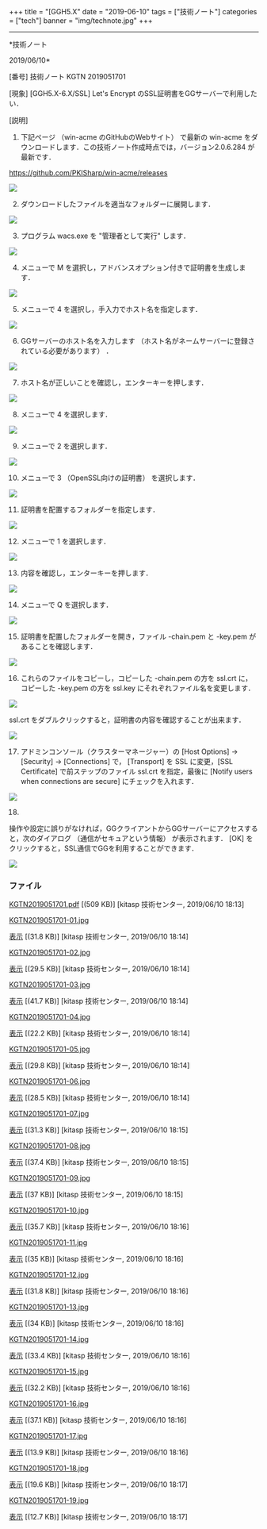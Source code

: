 ﻿+++
title = "[GGH5.X"
date = "2019-06-10"
tags = ["技術ノート"]
categories = ["tech"]
banner = "img/technote.jpg"
+++

-----------------------------------------------------------------------------------------------------------------------------

*技術ノート

2019/06/10*


[番号]
技術ノート KGTN 2019051701

[現象]
[GGH5.X-6.X/SSL] Let's Encrypt のSSL証明書をGGサーバーで利用したい．

[説明]
1. 下記ページ （win-acme のGitHubのWebサイト） で最新の win-acme
をダウンロードします．この技術ノート作成時点では，バージョン2.0.6.284
が最新です．

<https://github.com/PKISharp/win-acme/releases>

![](http://techreport.kitasp.net/attachments/download/4261/KGTN2019051701-01.jpg)

2. ダウンロードしたファイルを適当なフォルダーに展開します．

![](http://techreport.kitasp.net/attachments/download/4262/KGTN2019051701-02.jpg)

3. プログラム wacs.exe を "管理者として実行" します．

![](http://techreport.kitasp.net/attachments/download/4263/KGTN2019051701-03.jpg)

4. メニューで M
を選択し，アドバンスオプション付きで証明書を生成します．

![](http://techreport.kitasp.net/attachments/download/4264/KGTN2019051701-04.jpg)

5. メニューで 4 を選択し，手入力でホスト名を指定します．

![](http://techreport.kitasp.net/attachments/download/4265/KGTN2019051701-05.jpg)

6. GGサーバーのホスト名を入力します
（ホスト名がネームサーバーに登録されている必要があります） ．

![](http://techreport.kitasp.net/attachments/download/4266/KGTN2019051701-06.jpg)

7. ホスト名が正しいことを確認し，エンターキーを押します．

![](http://techreport.kitasp.net/attachments/download/4267/KGTN2019051701-07.jpg)

8. メニューで 4 を選択します．

![](http://techreport.kitasp.net/attachments/download/4268/KGTN2019051701-08.jpg)

9. メニューで 2 を選択します．

![](http://techreport.kitasp.net/attachments/download/4269/KGTN2019051701-09.jpg)

10. メニューで 3 （OpenSSL向けの証明書） を選択します．

![](http://techreport.kitasp.net/attachments/download/4270/KGTN2019051701-10.jpg)

11. 証明書を配置するフォルダーを指定します．

![](http://techreport.kitasp.net/attachments/download/4271/KGTN2019051701-11.jpg)

12. メニューで 1 を選択します．

![](http://techreport.kitasp.net/attachments/download/4272/KGTN2019051701-12.jpg)

13. 内容を確認し，エンターキーを押します．

![](http://techreport.kitasp.net/attachments/download/4273/KGTN2019051701-13.jpg)

14. メニューで Q を選択します．

![](http://techreport.kitasp.net/attachments/download/4274/KGTN2019051701-14.jpg)

15. 証明書を配置したフォルダーを開き，ファイル -chain.pem と -key.pem
があることを確認します．

![](http://techreport.kitasp.net/attachments/download/4275/KGTN2019051701-15.jpg)

16. これらのファイルをコピーし，コピーした -chain.pem の方を ssl.crt
に，コピーした -key.pem の方を ssl.key
にそれぞれファイル名を変更します．

![](http://techreport.kitasp.net/attachments/download/4276/KGTN2019051701-16.jpg)

ssl.crt をダブルクリックすると，証明書の内容を確認することが出来ます．

![](http://techreport.kitasp.net/attachments/download/4277/KGTN2019051701-17.jpg)

17. アドミンコンソール（クラスターマネージャー）の [Host Options] →
[Security] → [Connections] で， [Transport] を SSL に変更，[SSL
Certificate] で前ステップのファイル ssl.crt を指定，最後に [Notify
users when connections are secure] にチェックを入れます．

![](http://techreport.kitasp.net/attachments/download/4278/KGTN2019051701-18.jpg)

18.
操作や設定に誤りがなければ，GGクライアントからGGサーバーにアクセスすると，次のダイアログ
（通信がセキュアという情報） が表示されます． [OK]
をクリックすると，SSL通信でGGを利用することができます．

![](http://techreport.kitasp.net/attachments/download/4279/KGTN2019051701-19.jpg)


### ファイル

 
 


[KGTN2019051701.pdf](http://techreport.kitasp.net/attachments/download/4260/KGTN2019051701.pdf)
 [(509 KB)] [kitasp 技術センター, 2019/06/10
18:13]

[KGTN2019051701-01.jpg](http://techreport.kitasp.net/attachments/download/4261/KGTN2019051701-01.jpg)

[表示](http://techreport.kitasp.net/attachments/4261/KGTN2019051701-01.jpg "表示")
 [(31.8 KB)] [kitasp 技術センター, 2019/06/10
18:14]

[KGTN2019051701-02.jpg](http://techreport.kitasp.net/attachments/download/4262/KGTN2019051701-02.jpg)

[表示](http://techreport.kitasp.net/attachments/4262/KGTN2019051701-02.jpg "表示")
 [(29.5 KB)] [kitasp 技術センター, 2019/06/10
18:14]

[KGTN2019051701-03.jpg](http://techreport.kitasp.net/attachments/download/4263/KGTN2019051701-03.jpg)

[表示](http://techreport.kitasp.net/attachments/4263/KGTN2019051701-03.jpg "表示")
 [(41.7 KB)] [kitasp 技術センター, 2019/06/10
18:14]

[KGTN2019051701-04.jpg](http://techreport.kitasp.net/attachments/download/4264/KGTN2019051701-04.jpg)

[表示](http://techreport.kitasp.net/attachments/4264/KGTN2019051701-04.jpg "表示")
 [(22.2 KB)] [kitasp 技術センター, 2019/06/10
18:14]

[KGTN2019051701-05.jpg](http://techreport.kitasp.net/attachments/download/4265/KGTN2019051701-05.jpg)

[表示](http://techreport.kitasp.net/attachments/4265/KGTN2019051701-05.jpg "表示")
 [(29.8 KB)] [kitasp 技術センター, 2019/06/10
18:14]

[KGTN2019051701-06.jpg](http://techreport.kitasp.net/attachments/download/4266/KGTN2019051701-06.jpg)

[表示](http://techreport.kitasp.net/attachments/4266/KGTN2019051701-06.jpg "表示")
 [(28.5 KB)] [kitasp 技術センター, 2019/06/10
18:14]

[KGTN2019051701-07.jpg](http://techreport.kitasp.net/attachments/download/4267/KGTN2019051701-07.jpg)

[表示](http://techreport.kitasp.net/attachments/4267/KGTN2019051701-07.jpg "表示")
 [(31.3 KB)] [kitasp 技術センター, 2019/06/10
18:15]

[KGTN2019051701-08.jpg](http://techreport.kitasp.net/attachments/download/4268/KGTN2019051701-08.jpg)

[表示](http://techreport.kitasp.net/attachments/4268/KGTN2019051701-08.jpg "表示")
 [(37.4 KB)] [kitasp 技術センター, 2019/06/10
18:15]

[KGTN2019051701-09.jpg](http://techreport.kitasp.net/attachments/download/4269/KGTN2019051701-09.jpg)

[表示](http://techreport.kitasp.net/attachments/4269/KGTN2019051701-09.jpg "表示")
 [(37 KB)] [kitasp 技術センター, 2019/06/10
18:15]

[KGTN2019051701-10.jpg](http://techreport.kitasp.net/attachments/download/4270/KGTN2019051701-10.jpg)

[表示](http://techreport.kitasp.net/attachments/4270/KGTN2019051701-10.jpg "表示")
 [(35.7 KB)] [kitasp 技術センター, 2019/06/10
18:16]

[KGTN2019051701-11.jpg](http://techreport.kitasp.net/attachments/download/4271/KGTN2019051701-11.jpg)

[表示](http://techreport.kitasp.net/attachments/4271/KGTN2019051701-11.jpg "表示")
 [(35 KB)] [kitasp 技術センター, 2019/06/10
18:16]

[KGTN2019051701-12.jpg](http://techreport.kitasp.net/attachments/download/4272/KGTN2019051701-12.jpg)

[表示](http://techreport.kitasp.net/attachments/4272/KGTN2019051701-12.jpg "表示")
 [(31.8 KB)] [kitasp 技術センター, 2019/06/10
18:16]

[KGTN2019051701-13.jpg](http://techreport.kitasp.net/attachments/download/4273/KGTN2019051701-13.jpg)

[表示](http://techreport.kitasp.net/attachments/4273/KGTN2019051701-13.jpg "表示")
 [(34 KB)] [kitasp 技術センター, 2019/06/10
18:16]

[KGTN2019051701-14.jpg](http://techreport.kitasp.net/attachments/download/4274/KGTN2019051701-14.jpg)

[表示](http://techreport.kitasp.net/attachments/4274/KGTN2019051701-14.jpg "表示")
 [(33.4 KB)] [kitasp 技術センター, 2019/06/10
18:16]

[KGTN2019051701-15.jpg](http://techreport.kitasp.net/attachments/download/4275/KGTN2019051701-15.jpg)

[表示](http://techreport.kitasp.net/attachments/4275/KGTN2019051701-15.jpg "表示")
 [(32.2 KB)] [kitasp 技術センター, 2019/06/10
18:16]

[KGTN2019051701-16.jpg](http://techreport.kitasp.net/attachments/download/4276/KGTN2019051701-16.jpg)

[表示](http://techreport.kitasp.net/attachments/4276/KGTN2019051701-16.jpg "表示")
 [(37.1 KB)] [kitasp 技術センター, 2019/06/10
18:16]

[KGTN2019051701-17.jpg](http://techreport.kitasp.net/attachments/download/4277/KGTN2019051701-17.jpg)

[表示](http://techreport.kitasp.net/attachments/4277/KGTN2019051701-17.jpg "表示")
 [(13.9 KB)] [kitasp 技術センター, 2019/06/10
18:16]

[KGTN2019051701-18.jpg](http://techreport.kitasp.net/attachments/download/4278/KGTN2019051701-18.jpg)

[表示](http://techreport.kitasp.net/attachments/4278/KGTN2019051701-18.jpg "表示")
 [(19.6 KB)] [kitasp 技術センター, 2019/06/10
18:17]

[KGTN2019051701-19.jpg](http://techreport.kitasp.net/attachments/download/4279/KGTN2019051701-19.jpg)

[表示](http://techreport.kitasp.net/attachments/4279/KGTN2019051701-19.jpg "表示")
 [(12.7 KB)] [kitasp 技術センター, 2019/06/10
18:17]


 


 

